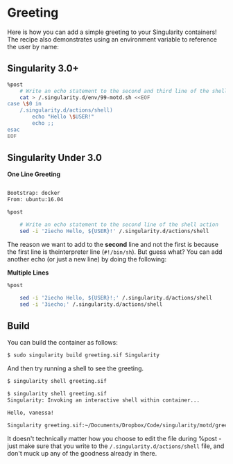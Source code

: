 # Greeting

Here is how you can add a simple greeting to your Singularity containers!
The recipe also demonstrates using an environment variable to reference
the user by name:

## Singularity 3.0+

```bash
%post
    # Write an echo statement to the second and third line of the shell action
    cat > /.singularity.d/env/99-motd.sh <<EOF
case \$0 in
    /.singularity.d/actions/shell)
        echo "Hello \$USER!"
        echo ;;
esac
EOF
```

## Singularity Under 3.0

**One Line Greeting**

```bash

Bootstrap: docker
From: ubuntu:16.04

%post

    # Write an echo statement to the second line of the shell action
    sed -i '2iecho Hello, ${USER}!' /.singularity.d/actions/shell

```

The reason we want to add to the **second** line and not the first is because
the first line is theinterpreter line (`#!/bin/sh`). But guess what? You can add
another echo (or just a new line) by doing the following:

**Multiple Lines**

```bash
%post

    sed -i '2iecho Hello, ${USER}!;' /.singularity.d/actions/shell
    sed -i '3iecho;' /.singularity.d/actions/shell
```

## Build

You can build the container as follows:

```bash
$ sudo singularity build greeting.sif Singularity
```

And then try running a shell to see the greeting.

```bash
$ singularity shell greeting.sif

$ singularity shell greeting.sif
Singularity: Invoking an interactive shell within container...

Hello, vanessa!

Singularity greeting.sif:~/Documents/Dropbox/Code/singularity/motd/greeting>
```

It doesn't technically matter how you choose to edit the file during %post -
just make sure that you write to the `/.singularity.d/actions/shell` file,
and don't muck up any of the goodness already in there.
